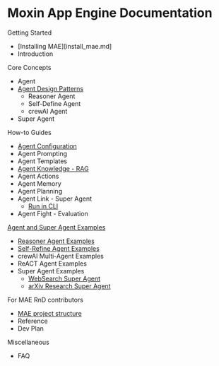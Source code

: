 # Moxin App Engine Documentation

Getting Started 

- [Installing MAE][install_mae.md]
- Introduction

Core Concepts

- Agent
- [Agent Design Patterns](agent_design_pattern.md)
  - Reasoner Agent
  - Self-Define Agent
  - crewAI Agent
- Super Agent

How-to Guides

- [Agent Configuration](agent_configuration.md)
- Agent Prompting
- Agent Templates
- [Agent Knowledge - RAG](agent_rag.md)
- Agent Actions
- Agent Memory
- Agent Planning
- Agent Link - Super Agent
  - [Run in CLI](cli.md)
- Agent Fight - Evaluation

[Agent and Super Agent Examples](agent_example.md)

-  [Reasoner Agent Examples](reasoner/README.md)
- [Self-Refine Agent Examples](self_refine/README.md)
- crewAI Multi-Agent Examples
- ReACT Agent Examples
- Super Agent Examples
  - [WebSearch Super Agent](super_agent/web_search/README.md)
  - [arXiv Research Super Agent](super_agent/paper/README.md)

For MAE RnD contributors

- [MAE project structure](project_structure_document.md)
- Reference
- Dev Plan

Miscellaneous

- FAQ